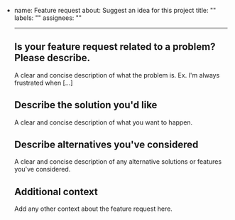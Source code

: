 - name: Feature request
  about: Suggest an idea for this project
  title: ""
  labels: ""
  assignees: ""

  ***

  ## Is your feature request related to a problem? Please describe.

  A clear and concise description of what the problem is. Ex. I'm always frustrated when [...]

  ## Describe the solution you'd like

  A clear and concise description of what you want to happen.

  ## Describe alternatives you've considered

  A clear and concise description of any alternative solutions or features you've considered.

  ## Additional context

  Add any other context about the feature request here.
